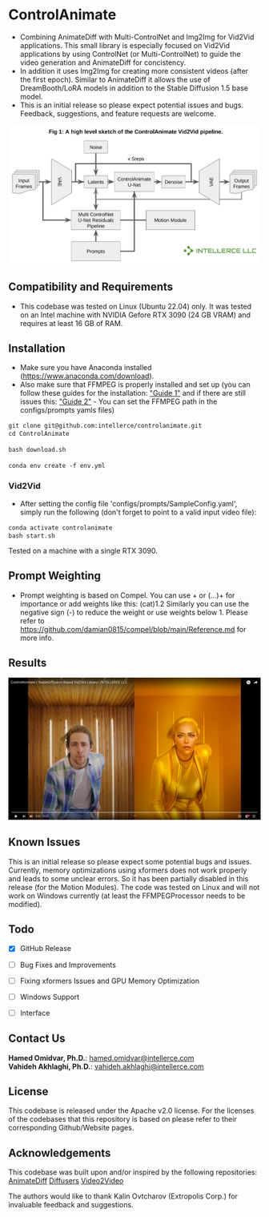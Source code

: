 # ControlAnimate

- Combining AnimateDiff with Multi-ControlNet and Img2Img for Vid2Vid applications.
This small library is especially focused on Vid2Vid applications by using ControlNet (or Multi-ControlNet) to guide the video generation and AnimateDiff for concistency.
- In addition it uses Img2Img for creating more consistent videos (after the first epoch).
Similar to AnimateDiff it allows the use of DreamBooth/LoRA models in addition to the Stable Diffusion 1.5 base model. 
- This is an initial release so please expect potential issues and bugs. Feedback, suggestions, and feature requests are welcome.

![ControlAnimate](./readme/fig1_wlogo.png?raw=true "ControlAnimate")


## Compatibility and Requirements
- This codebase was tested on Linux (Ubuntu 22.04) only.
It was tested on an Intel machine with NVIDIA Gefore RTX 3090 (24 GB VRAM) and requires at least 16 GB of RAM.

## Installation
- Make sure you have Anaconda installed (https://www.anaconda.com/download).
- Also make sure that FFMPEG is properly installed and set up (you can follow these guides for the installation: 
["Guide 1"](https://ubuntuhandbook.org/index.php/2023/03/ffmpeg-6-0-released-how-to-install-in-ubuntu-22-04-20-04/safest-way-to-install-latest-stable-ffmpeg-4-3-on-ubuntu-20-04-ppa-not-wor) and if there are still issues this: 
["Guide 2"](https://community.wolfram.com/groups/-/m/t/2188963) - You can set the FFMPEG path in the configs/prompts yamls files)

```
git clone git@github.com:intellerce/controlanimate.git
cd ControlAnimate

bash download.sh

conda env create -f env.yml
```

### Vid2Vid
- After setting the config file 'configs/prompts/SampleConfig.yaml', simply run the following (don't forget to point to a valid input video file):
```
conda activate controlanimate
bash start.sh
```
Tested on a machine with a single RTX 3090.

## Prompt Weighting
- Prompt weighting is based on Compel. You can use + or (...)+ for importance or add weights like this: (cat)1.2
Similarly you can use the negative sign (-) to reduce the weight or use weights below 1.
Please refer to https://github.com/damian0815/compel/blob/main/Reference.md for more info.

## Results
[![ControlAnimate](./readme/result1.jpg?raw=true)](https://youtu.be/i2YFW2JSGQU "ControlAnimate")

## Known Issues
This is an initial release so please expect some potential bugs and issues.
Currently, memory optimizations using xformers does not work properly and leads to some unclear errors. So it has been partially disabled in this release (for the Motion Modules).
The code was tested on Linux and will not work on Windows currently (at least the FFMPEGProcessor needs to be modified).

## Todo
- [x] GitHub Release
- [ ] Bug Fixes and Improvements
- [ ] Fixing xformers Issues and GPU Memory Optimization
- [ ] Windows Support
- [ ] Interface


## Contact Us
**Hamed Omidvar, Ph.D.**: [hamed.omidvar@intellerce.com](mailto:hamed.omidvar@intellerce.com)  
**Vahideh Akhlaghi, Ph.D.**: [vahideh.akhlaghi@intellerce.com](mailto:vahideh.akhlaghi@intellerce.com)  


## License
This codebase is released under the Apache v2.0 license. For the licenses of the codebases that this repository is based on please refer to their corresponding Github/Website pages.

## Acknowledgements
This codebase was built upon and/or inspired by the following repositories:
[AnimateDiff](https://github.com/guoyww/AnimateDiff)
[Diffusers](https://github.com/huggingface/diffusers)
[Video2Video](https://github.com/Filarius/video2video)

The authors would like to thank Kalin Ovtcharov (Extropolis Corp.) for invaluable feedback and suggestions.
